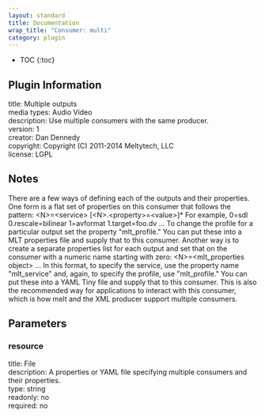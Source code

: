 ```yaml
---
layout: standard
title: Documentation
wrap_title: "Consumer: multi"
category: plugin
---
```

* TOC
{:toc}

## Plugin Information

title: Multiple outputs  
media types:
Audio  Video  
description: Use multiple consumers with the same producer.  
version: 1  
creator: Dan Dennedy  
copyright: Copyright (C) 2011-2014 Meltytech, LLC  
license: LGPL  

## Notes

There are a few ways of defining each of the outputs and their properties.
One form is a flat set of properties on this consumer that follows the pattern:
&lt;N&gt;=&lt;service&gt; [&lt;N&gt;.&lt;property&gt;=&lt;value&gt;]*
For example, 0=sdl 0.rescale=bilinear 1=avformat 1.target=foo.dv ...
To change the profile for a particular output set the property &quot;mlt_profile.&quot;
You can put these into a MLT properties file and supply that to this consumer.
Another way is to create a separate properties list for each output and set
that on the consumer with a numeric name starting with zero:
&lt;N&gt;=&lt;mlt_properties object&gt; ...
In this format, to specify the service, use the property name &quot;mlt_service&quot;
and, again, to specify the profile, use &quot;mlt_profile.&quot;
You can put these into a YAML Tiny file and supply that to this consumer.
This is also the recommended way for applications to interact with this
consumer, which is how melt and the XML producer support multiple consumers.


## Parameters

### resource

title: File    
description:
A properties or YAML file specifying multiple consumers and their properties.  
type: string  
readonly: no  
required: no  

